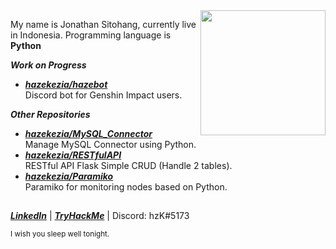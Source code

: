 <img src="./img/01.gif" width="200" align="right" />

My name is Jonathan Sitohang, currently live in Indonesia. Programming language is **Python**

***Work on Progress***

- [***hazekezia/hazebot***](https://github.com/hazekezia/hazebot)<br/>
  Discord bot for Genshin Impact users.

***Other Repositories***
- [***hazekezia/MySQL_Connector***](https://github.com/hazekezia/MySQL_Connector)<br/>
  Manage MySQL Connector using Python.
- [***hazekezia/RESTfulAPI***](https://github.com/hazekezia/RESTfulAPI)<br/>
  RESTful API Flask Simple CRUD (Handle 2 tables).
- [***hazekezia/Paramiko***](https://github.com/hazekezia/Paramiko)<br/>
  Paramiko for monitoring nodes based on Python.

##
[***LinkedIn***](https://www.linkedin.com/in/jonathan-sitohang/) | [***TryHackMe***](https://tryhackme.com/p/hazekezia) | Discord: hzK#5173 

<sub>I wish you sleep well tonight.</sub>